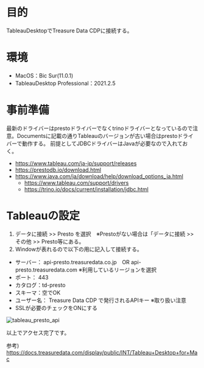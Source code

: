 # 目的
TableauDesktopでTreasure Data CDPに接続する。


# 環境
- MacOS：Bic Sur(11.0.1)
- TableauDesktop Professional：2021.2.5
 
# 事前準備
最新のドライバーはprestoドライバーでなくtrinoドライバーとなっているので注意。Documentsに記載の通りTableauのバージョンが古い場合はprestoドライバーで動作する。
前提としてJDBCドライバーはJavaが必要なので入れておく。
 - https://www.tableau.com/ja-jp/support/releases
 - https://prestodb.io/download.html
 - https://www.java.com/ja/download/help/download_options_ja.html
 	- https://www.tableau.com/support/drivers
 	- https://trino.io/docs/current/installation/jdbc.html

# Tableauの設定
1. データに接続 >> Presto を選択　※Prestoがない場合は「データに接続 >> その他 >> Presto等にある。
1. Windowが表れるので以下の用に記入して接続する。

- サーバー： api-presto.treasuredata.co.jp　OR  api-presto.treasuredata.com ※利用しているリージョンを選択
- ポート： 443
- カタログ：td-presto
- スキーマ：空でOK
- ユーザー名： Treasure Data CDP で発行されるAPIキー ※取り扱い注意
- SSLが必要のチェックをONにする

![tableau_presto_api](https://user-images.githubusercontent.com/61743001/155908611-dafac332-13d5-43a2-8062-a2db80233e52.jpg)


以上でアクセス完了です。

参考)
https://docs.treasuredata.com/display/public/INT/Tableau+Desktop+for+Mac
